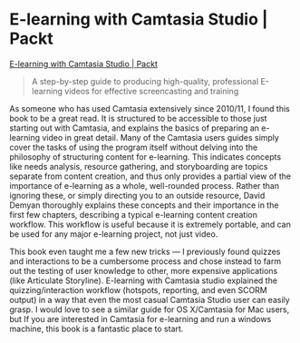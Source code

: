   
# E-learning with Camtasia Studio | Packt  
  
[E-learning with Camtasia Studio | Packt](https://www.packtpub.com/hardware-and-creative/elearning-camtasia-studio)  
  
> A step-by-step guide to producing high-quality, professional E-learning videos for effective screencasting and training  
  
As someone who has used Camtasia extensively since 2010/11, I found this book to be a great read. It is structured to be accessible to those just starting out with Camtasia, and explains the basics of preparing an e-learning video in great detail. Many of the Camtasia users guides simply cover the tasks of using the program itself without delving into the philosophy of structuring content for e-learning. This indicates concepts like needs analysis, resource gathering, and storyboarding are topics separate from content creation, and thus only provides a partial view of the importance of e-learning as a whole, well-rounded process. Rather than ignoring these, or simply directing you to an outside resource, David Demyan thoroughly explains these concepts and their importance in the first few chapters, describing a typical e-learning content creation workflow. This workflow is useful because it is extremely portable, and can be used for any major e-learning project, not just video.  
  
This book even taught me a few new tricks — I previously found quizzes and interactions to be a cumbersome process and chose instead to farm out the testing of user knowledge to other, more expensive applications (like Articulate Storyline). E-learning with Camtasia studio explained the quizzing/interaction workflow (hotspots, reporting, and even SCORM output) in a way that even the most casual Camtasia Studio user can easily grasp. I would love to see a similar guide for OS X/Camtasia for Mac users, but If you are interested in Camtasia for e-learning and run a windows machine, this book is a fantastic place to start.  